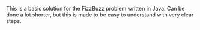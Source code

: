 This is a basic solution for the FizzBuzz problem written in Java. Can be done a lot shorter, but this is made to be easy to understand with very clear steps.
